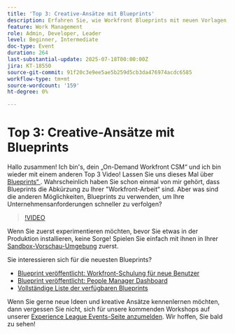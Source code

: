 ```yaml
---
title: 'Top 3: Creative-Ansätze mit Blueprints'
description: Erfahren Sie, wie Workfront Blueprints mit neuen Vorlagen, Dashboards und Tipps zum Testen von Sandboxes schneller eingerichtet werden können.
feature: Work Management
role: Admin, Developer, Leader
level: Beginner, Intermediate
doc-type: Event
duration: 264
last-substantial-update: 2025-07-18T00:00:00Z
jira: KT-18550
source-git-commit: 91f20c3e9ee5ae5b259d5cb3da476974acdc6585
workflow-type: tm+mt
source-wordcount: '159'
ht-degree: 0%

---
```



# Top 3: Creative-Ansätze mit Blueprints

Hallo zusammen! Ich bin&#39;s, dein „On-Demand Workfront CSM“ und ich bin wieder mit einem anderen Top 3 Video!  Lassen Sie uns dieses Mal über [Blueprints“ ](https://experienceleague.adobe.com/de/docs/workfront/using/administration-and-setup/blueprints/blueprints-overview). Wahrscheinlich haben Sie schon einmal von mir gehört, dass Blueprints die Abkürzung zu Ihrer &quot;Workfront-Arbeit“ sind. Aber was sind die anderen Möglichkeiten, Blueprints zu verwenden, um Ihre Unternehmensanforderungen schneller zu verfolgen?

>[!VIDEO](https://video.tv.adobe.com/v/3465271/?learn=on&enablevpops)

Wenn Sie zuerst experimentieren möchten, bevor Sie etwas in der Produktion installieren, keine Sorge!  Spielen Sie einfach mit ihnen in Ihrer [Sandbox-Vorschau-Umgebung](https://experienceleague.adobe.com/de/docs/workfront/using/administration-and-setup/set-up-wf/testing-environments/wf-preview-sandbox-environment) zuerst.

Sie interessieren sich für die neuesten Blueprints?

* [Blueprint veröffentlicht: Workfront-Schulung für neue Benutzer](https://experienceleaguecommunities.adobe.com/t5/workfront-blogs/blueprint-released-workfront-training-for-new-users/ba-p/739734?profile.language=de)
* [Blueprint veröffentlicht: People Manager Dashboard](https://experienceleaguecommunities.adobe.com/t5/workfront-discussions/blueprint-released-people-manager-dashboard/m-p/687545?profile.language=de#M3247)
* [Vollständige Liste der verfügbaren Blueprints](https://experienceleague.adobe.com/de/docs/workfront/using/administration-and-setup/blueprints/list-of-available-blueprints)

Wenn Sie gerne neue Ideen und kreative Ansätze kennenlernen möchten, dann vergessen Sie nicht, sich für unsere kommenden Workshops auf unserer [Experience League Events-Seite anzumelden](https://experienceleague.adobe.com/de/events?filters=Workfront). Wir hoffen, Sie bald zu sehen!
